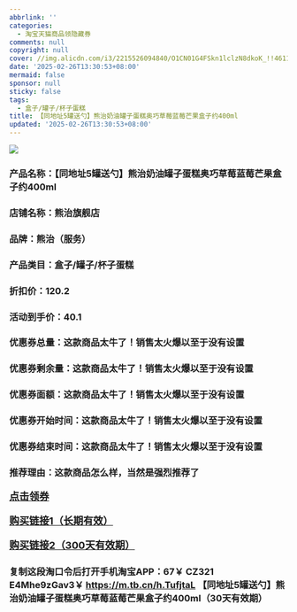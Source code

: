 ```yaml
---
abbrlink: ''
categories:
  - 淘宝天猫商品领隐藏券
comments: null
copyright: null
cover: //img.alicdn.com/i3/2215526094840/O1CN01G4FSkn1lclzN8dkoK_!!4611686018427385848-0-item_pic.jpg
date: '2025-02-26T13:30:53+08:00'
mermaid: false
sponsor: null
sticky: false
tags:
  - 盒子/罐子/杯子蛋糕
title: 【同地址5罐送勺】熊治奶油罐子蛋糕奥巧草莓蓝莓芒果盒子约400ml
updated: '2025-02-26T13:30:53+08:00'
--- 
```


![](//img.alicdn.com/i3/2215526094840/O1CN01G4FSkn1lclzN8dkoK_!!4611686018427385848-0-item_pic.jpg)

### 产品名称：【同地址5罐送勺】熊治奶油罐子蛋糕奥巧草莓蓝莓芒果盒子约400ml
### 店铺名称：熊治旗舰店
### 品牌：熊治（服务）
### 产品类目：盒子/罐子/杯子蛋糕
### 折扣价：120.2
### 活动到手价：40.1
### 优惠券总量：这款商品太牛了！销售太火爆以至于没有设置
### 优惠券剩余量：这款商品太牛了！销售太火爆以至于没有设置
### 优惠券面额：这款商品太牛了！销售太火爆以至于没有设置
### 优惠券开始时间：这款商品太牛了！销售太火爆以至于没有设置
### 优惠券结束时间：这款商品太牛了！销售太火爆以至于没有设置
### 推荐理由：这款商品怎么样，当然是强烈推荐了

<p style="font-size: 18px; font-weight: bold;">
  <a href="这款商品太牛了！销售太火爆以至于没有设置" target="_blank">点击领券</a>
</p>
<p style="font-size: 18px; font-weight: bold;">
  <a href="https://s.click.taobao.com/t?e=m%3D2%26s%3D3pcC0XWVG99w4vFB6t2Z2ueEDrYVVa64K7Vc7tFgwiHjf2vlNIV67kyLuerTQxoGJ7ATJSEv96%2F3ID%2FV1RqsF4wnCJeELi4I%2FIEn%2BS1IjHAB0ghlTd7WlZVm%2FOAUUFw71qrpxiwMoCNxc1AtbZGVS82%2Bf%2FgYSRZMGz4gIjW%2FqCjNEPXytV9ALoS4zvCRUrquN8xUtHcnvsQDcBBbgKAd64P0bmCxt8ralMIKV5iHsMecfArYjl1YoT%2BzQiUwY8w1G5XZp4V909pP7qa1tU3ZgS3jKrSQZrKg2Ri9Bm4jDHegZ4hAvgWL0eGmEkHJ4bnNMwmTRLZxIqQhhQs2DjqgEA%3D%3D" target="_blank">购买链接1（长期有效）</a>
</p>
<p style="font-size: 18px; font-weight: bold;">
  <a href="https://s.click.taobao.com/iDuLRYs" target="_blank">购买链接2（300天有效期）</a>
</p>

### 复制这段淘口令后打开手机淘宝APP：67￥ CZ321 E4Mhe9zGav3￥ https://m.tb.cn/h.TufjtaL  【同地址5罐送勺】熊治奶油罐子蛋糕奥巧草莓蓝莓芒果盒子约400ml（30天有效期）
